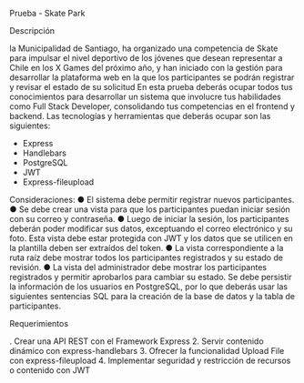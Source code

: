 Prueba - Skate Park

Descripción

la Municipalidad de Santiago, ha organizado una competencia de Skate para impulsar el nivel
deportivo de los jóvenes que desean representar a Chile en los X Games del próximo año, y
han iniciado con la gestión para desarrollar la plataforma web en la que los participantes se
podrán registrar y revisar el estado de su solicitud
En esta prueba deberás ocupar todos tus conocimientos para desarrollar un sistema que
involucre tus habilidades como Full Stack Developer, consolidando tus competencias en el
frontend y backend.
Las tecnologías y herramientas que deberás ocupar son las siguientes:
- Express
- Handlebars
- PostgreSQL
- JWT
- Express-fileupload

Consideraciones:
● El sistema debe permitir registrar nuevos participantes.
● Se debe crear una vista para que los participantes puedan iniciar sesión con su correo
y contraseña.
● Luego de iniciar la sesión, los participantes deberán poder modificar sus datos,
exceptuando el correo electrónico y su foto. Esta vista debe estar protegida con JWT
y los datos que se utilicen en la plantilla deben ser extraídos del token.
● La vista correspondiente a la ruta raíz debe mostrar todos los participantes
registrados y su estado de revisión.
● La vista del administrador debe mostrar los participantes registrados y permitir
aprobarlos para cambiar su estado.
Se debe persistir la información de los usuarios en PostgreSQL, por lo que deberás usar las
siguientes sentencias SQL para la creación de la base de datos y la tabla de participantes.

Requerimientos

. Crear una API REST con el Framework Express 
2. Servir contenido dinámico con express-handlebars 
3. Ofrecer la funcionalidad Upload File con express-fileupload 
4. Implementar seguridad y restricción de recursos o contenido con JWT 